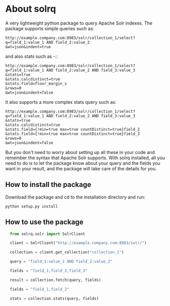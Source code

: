 # About solrq

A very lightweight python package to query Apache Solr indexes. The package supports
simple queries such as:


    http://example.company.com:8983/solr/collection_1/select?q=field_1:value_1 AND field_2:value_2
    &wt=json&indent=true

and also stats such as -::


    http://example.company.com:8983/solr/collection_1/select?
    q=field_1:value_1 AND field_2:value_2 AND field_3:value_3
    &stats=true
    &stats.calcdistinct=true
    &stats.field=floor_margin_s
    &rows=0
    &wt=json&indent=false


It also supports a more complex stats query such as:


    http://example.company.com:8983/solr/collection_1/select?
    q=field_1:value_1 AND field_2:value_2 AND field_3:value_3
    &stats=true
    &stats.calcdistinct=true
    &stats.field={!min=true max=true countDistinct=true}field_2
    &stats.field={!min=true max=true countDistinct=true}field_3
    &rows=0
    &wt=json&indent=false

But you don't need to worry about setting up all these in your code and remember
the syntax that Apache Solr supports. With solrq installed,
all you need to do is to let the package know about your query and the fields
you want in your result, and the package will take care of the details for you.

## How to install the package

Download the package and cd to the installation directory and run:
```
python setup.py install
```

## How to use the package

```python
  from solrq.solr import SolrClient

  client = SolrClient("http://example.company.com:8983/solr/")

  collection = client.get_collection("collection_1")

  query = "field_1:value_1 AND field_2:value_2"

  fields = "field_1,field_2,field_3"

  result = collection.fetch(query, fields)

  fields = "field_1,field_2"

  stats = collection.stats(query, fields)
```
